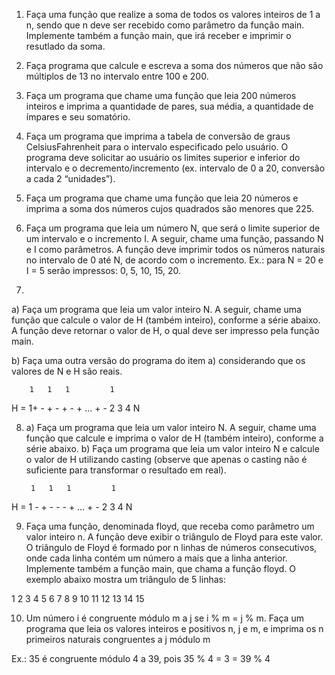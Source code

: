 1) Faça uma função que realize a soma de todos os valores inteiros de 1 a n,
sendo que n deve ser recebido como parâmetro da função main. Implemente
também a função main, que irá receber e imprimir o resutlado da soma.

2) Faça programa que calcule e escreva a soma dos números que não são
múltiplos de 13 no intervalo entre 100 e 200.

3) Faça um programa que chame uma função que leia 200 números inteiros e
imprima a quantidade de pares, sua média, a quantidade de ímpares e seu
somatório.

4) Faça um programa que imprima a tabela de conversão de graus CelsiusFahrenheit para o intervalo especificado pelo usuário. O programa deve
solicitar ao usuário os limites superior e inferior do intervalo e o
decremento/incremento (ex. intervalo de 0 a 20, conversão a cada 2
“unidades”).

5) Faça um programa que chame uma função que leia 20 números e imprima a
soma dos números cujos quadrados são menores que 225.

6) Faça um programa que leia um número N, que será o limite superior de um
intervalo e o incremento I. A seguir, chame uma função, passando N e I como
parâmetros. A função deve imprimir todos os números naturais no intervalo
de 0 até N, de acordo com o incremento. Ex.: para N = 20 e I = 5 serão
impressos: 0, 5, 10, 15, 20.

7) 

a) Faça um programa que leia um valor inteiro N. A seguir, chame uma função
que calcule o valor de H (também inteiro), conforme a série abaixo. A função
deve retornar o valor de H, o qual deve ser impresso pela função main.

b) Faça uma outra versão do programa do item a) considerando que os
valores de N e H são reais. 

        1   1   1         1
H = 1+  - + - + - + ... + -
        2   3   4         N


8) a) Faça um programa que leia um valor inteiro N. A seguir, chame uma função
que calcule e imprima o valor de H (também inteiro), conforme a série abaixo.
b) Faça um programa que leia um valor inteiro N e calcule o valor de H
utilizando casting (observe que apenas o casting não é suficiente para
transformar o resultado em real). 

        1   1   1         1
H = 1   - + - - - + ... + -
        2   3   4         N

9) Faça uma função, denominada floyd, que receba como parâmetro um valor
inteiro n. A função deve exibir o triângulo de Floyd para este valor. O triângulo
de Floyd é formado por n linhas de números consecutivos, onde cada linha
contém um número a mais que a linha anterior. Implemente também a função
main, que chama a função floyd. O exemplo abaixo mostra um triângulo de 5
linhas:

1
2   3
4   5   6
7   8   9   10
11  12  13  14  15  

10) Um número i é congruente módulo m a j se i % m = j % m. Faça um
programa que leia os valores inteiros e positivos n, j e m, e imprima os n
primeiros naturais congruentes a j módulo m

Ex.: 35 é congruente módulo 4 a 39, pois 35 % 4 = 3 = 39 % 4